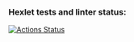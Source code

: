 ### Hexlet tests and linter status:
[![Actions Status](https://github.com/ArinaAnderson/docker-project-74/actions/workflows/hexlet-check.yml/badge.svg)](https://github.com/ArinaAnderson/docker-project-74/actions)